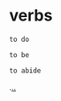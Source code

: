 # verbs

`to do` 

`to be` 

`to abide` 

.[.](https://www.youtube.com/watch?v=sYsw0KVRjCM)[.](patton) 
